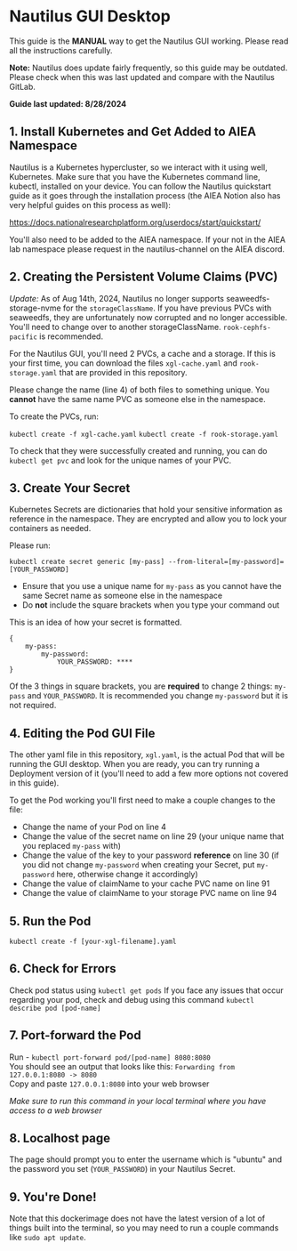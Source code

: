 # Nautilus GUI Desktop

This guide is the **MANUAL** way to get the Nautilus GUI working. Please read all the instructions carefully.

**Note:** Nautilus does update fairly frequently, so this guide may be outdated. Please check when this was last updated and compare with the Nautilus GitLab.

**Guide last updated: 8/28/2024**

## 1. Install Kubernetes and Get Added to AIEA Namespace

Nautilus is a Kubernetes hypercluster, so we interact with it using well, Kubernetes. Make sure that you have the Kubernetes command line, kubectl, installed on your device. You can follow the Nautilus quickstart guide as it goes through the installation process (the AIEA Notion also has very helpful guides on this process as well):

https://docs.nationalresearchplatform.org/userdocs/start/quickstart/

You'll also need to be added to the AIEA namespace. If your not in the AIEA lab namespace please request in the nautilus-channel on the AIEA discord. 

## 2. Creating the Persistent Volume Claims (PVC)

*Update:* As of Aug 14th, 2024, Nautilus no longer supports seaweedfs-storage-nvme for the `storageClassName`. If you have previous PVCs with seaweedfs, they are unfortunately now corrupted and no longer accessible. You'll need to change over to another storageClassName. `rook-cephfs-pacific` is recommended.

For the Nautilus GUI, you'll need 2 PVCs, a cache and a storage. If this is your first time, you can download the files `xgl-cache.yaml` and `rook-storage.yaml` that are provided in this repository. 

Please change the name (line 4) of both files to something unique. You **cannot** have the same name PVC as someone else in the namespace.

To create the PVCs, run:

`kubectl create -f xgl-cache.yaml`
`kubectl create -f rook-storage.yaml`

To check that they were successfully created and running, you can do `kubectl get pvc` and look for the unique names of your PVC.

## 3. Create Your Secret

Kubernetes Secrets are dictionaries that hold your sensitive information as reference in the namespace. They are encrypted and allow you to lock your containers as needed. 

Please run: 

`kubectl create secret generic [my-pass] --from-literal=[my-password]=[YOUR_PASSWORD]`

- Ensure that you use a unique name for `my-pass` as you cannot have the same Secret name as someone else in the namespace
- Do **not** include the square brackets when you type your command out

This is an idea of how your secret is formatted.
```
{
    my-pass: 
        my-password: 
            YOUR_PASSWORD: ****
}
```

Of the 3 things in square brackets, you are **required** to change 2 things: `my-pass` and `YOUR_PASSWORD`. It is recommended you change `my-password` but it is not required.  

## 4. Editing the Pod GUI File

The other yaml file in this repository, `xgl.yaml`, is the actual Pod that will be running the GUI desktop. When you are ready, you can try running a Deployment version of it (you'll need to add a few more options not covered in this guide).

To get the Pod working you'll first need to make a couple changes to the file:

- Change the name of your Pod on line 4
- Change the value of the secret name on line 29 (your unique name that you replaced `my-pass` with)
- Change the value of the key to your password **reference** on line 30 (if you did not change `my-password` when creating your Secret, put `my-password` here, otherwise change it accordingly)
- Change the value of claimName to your cache PVC name on line 91
- Change the value of claimName to your storage PVC name on line 94

## 5. Run the Pod
`kubectl create -f [your-xgl-filename].yaml`

## 6. Check for Errors
Check pod status using `kubectl get pods`
If you face any issues that occur regarding your pod, check and debug using this command `kubectl describe pod [pod-name]`

## 7. Port-forward the Pod
Run - `kubectl port-forward pod/[pod-name] 8080:8080`
<br />You should see an output that looks like this: `Forwarding from 127.0.0.1:8080 -> 8080`
<br />Copy and paste `127.0.0.1:8080` into your web browser 

*Make sure to run this command in your local terminal where you have access to a web browser*

## 8. Localhost page 
The page should prompt you to enter the username which is "ubuntu" and the password you set (`YOUR_PASSWORD`) in your Nautilus Secret.

## 9. You're Done!

Note that this dockerimage does not have the latest version of a lot of things built into the terminal, so you may need to run a couple commands like `sudo apt update`.
